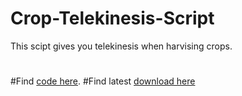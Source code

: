 # Crop-Telekinesis-Script
This scipt gives you telekinesis when harvising crops.
#
#Find [code here](https://github.com/Unbury/Crop-Telekinesis-Script/blob/main/Crop-Telekinesis.sk). 
#Find latest [download here](https://github.com/Unbury/Crop-Telekinesis-Script/releases)
